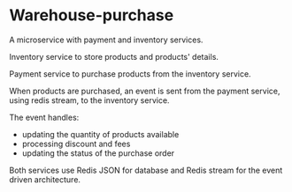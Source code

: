 # Warehouse-purchase

A microservice with payment and inventory services.

Inventory service to store products and products' details.

Payment service to purchase products from the inventory service.

When products are purchased, an event is sent from the payment service, using redis stream, to the inventory service.

The event handles:
- updating the quantity of products available
- processing discount and fees
- updating the status of the purchase order

Both services use Redis JSON for database and Redis stream for the event driven architecture.

